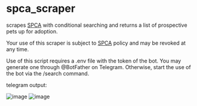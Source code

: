 # spca_scraper
scrapes [SPCA](https://spca.org.sg) with conditional searching and returns a list of prospective pets up for adoption.

Your use of this scraper is subject to [SPCA](https://spca.org.sg) policy and may be revoked at any time.

Use of this script requires a .env file with the token of the bot. You may generate one through @BotFather on Telegram.
Otherwise, start the use of the bot via the /search command.

telegram output:

![image](https://github.com/desmondogazebo/spca_scraper/assets/13763140/75d9b3cb-379f-4448-b875-c2e9cacb0a27)
![image](https://github.com/desmondogazebo/spca_scraper/assets/13763140/4a699595-e7c8-486d-b0cd-e88fd572cc5b)
